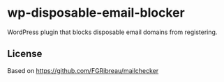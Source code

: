 # wp-disposable-email-blocker
WordPress plugin that blocks disposable email domains from registering.

## License

Based on https://github.com/FGRibreau/mailchecker
